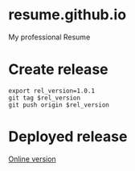 # resume.github.io
My professional Resume

# Create release

```
export rel_version=1.0.1
git tag $rel_version
git push origin $rel_version
```

# Deployed release

[Online version](https://denisacostaq.github.io/resume)
